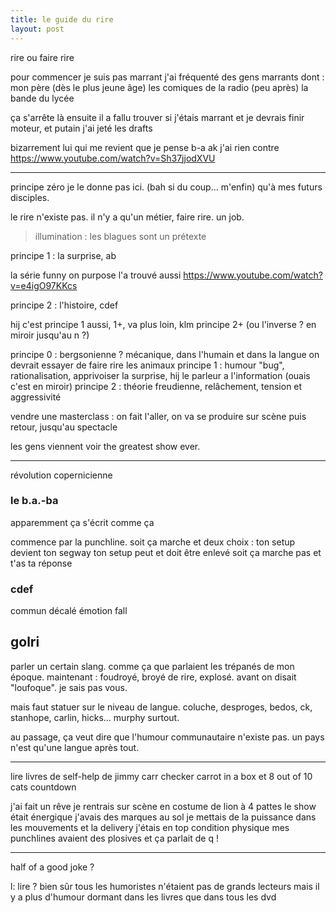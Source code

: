 ```yaml
---
title: le guide du rire
layout: post
---
```


rire ou faire rire

pour commencer je suis pas marrant
j'ai fréquenté des gens marrants dont :
mon père (dès le plus jeune âge)
les comiques de la radio (peu après)
la bande du lycée

ça s'arrête là
ensuite il a fallu trouver si j'étais marrant
et je devrais finir moteur, et putain j'ai jeté les drafts

bizarrement lui qui me revient que je pense b-a
ak j'ai rien contre
https://www.youtube.com/watch?v=Sh37jjodXVU




---

principe zéro
je le donne pas ici.
(bah si du coup... m'enfin)
qu'à mes futurs disciples.

le rire n'existe pas.
il n'y a qu'un métier, faire rire. un job.

> illumination : les blagues sont un prétexte

principe 1 : la surprise, ab

la série funny on purpose l'a trouvé aussi
https://www.youtube.com/watch?v=e4igO97KKcs

principe 2 : l'histoire, cdef

hij c'est principe 1 aussi, 1+, va plus loin, klm principe 2+
(ou l'inverse ? en miroir jusqu'au n ?)

principe 0 : bergsonienne ? mécanique, dans l'humain et dans la langue
on devrait essayer de faire rire les animaux
principe 1 : humour "bug", rationalisation, apprivoiser la surprise, hij le parleur a l'information (ouais c'est en miroir)
principe 2 : théorie freudienne, relâchement, tension et aggressivité

vendre une masterclass : on fait l'aller, on va se produire sur scène
puis retour, jusqu'au spectacle

les gens viennent voir the greatest show ever.

---

révolution copernicienne

### le b.a.-ba

apparemment ça s'écrit comme ça

commence par la punchline.
soit ça marche et deux choix :
ton setup devient ton segway
ton setup peut et doit être enlevé
soit ça marche pas et t'as ta réponse

### cdef

commun décalé émotion fall

## golri

parler un certain slang.
comme ça que parlaient les trépanés de mon époque.
maintenant : foudroyé, broyé de rire, explosé.
avant on disait "loufoque".
je sais pas vous.

mais faut statuer sur le niveau de langue.
coluche, desproges, bedos, ck, stanhope, carlin, hicks...
murphy surtout.

au passage, ça veut dire que l'humour communautaire n'existe pas.
un pays n'est qu'une langue après tout.


---

lire livres de self-help de jimmy carr
checker carrot in a box
et 8 out of 10 cats countdown

j'ai fait un rêve
je rentrais sur scène en costume de lion à 4 pattes
le show était énergique
j'avais des marques au sol
je mettais de la puissance dans les mouvements et la delivery
j'étais en top condition physique
mes punchlines avaient des plosives
et ça parlait de q !

---

half of a good joke ?

l: lire ?
bien sûr tous les humoristes n'étaient pas de grands lecteurs mais
il y a plus d'humour dormant dans les livres que dans tous les dvd
